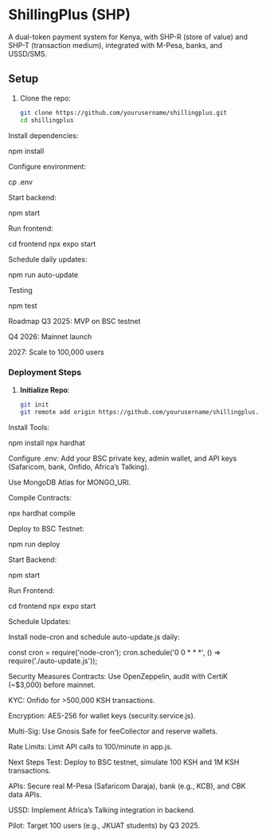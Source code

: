 # ShillingPlus (SHP)

A dual-token payment system for Kenya, with SHP-R (store of value) and SHP-T (transaction medium), integrated with M-Pesa, banks, and USSD/SMS.

## Setup

1. Clone the repo:
   ```bash
   git clone https://github.com/yourusername/shillingplus.git
   cd shillingplus

Install dependencies:

 npm install

Configure environment:

 cp .env

Start backend:

 npm start

Run frontend:

 cd frontend
 npx expo start

Schedule daily updates:

 npm run auto-update

Testing

 npm test

Roadmap
Q3 2025: MVP on BSC testnet

Q4 2026: Mainnet launch

2027: Scale to 100,000 users


### Deployment Steps
1. **Initialize Repo**:
   ```bash
   git init
   git remote add origin https://github.com/yourusername/shillingplus.git

Install Tools:

 npm install
 npx hardhat

Configure .env:
Add your BSC private key, admin wallet, and API keys (Safaricom, bank, Onfido, Africa’s Talking).

Use MongoDB Atlas for MONGO_URI.


Compile Contracts:

 npx hardhat compile


Deploy to BSC Testnet:

 npm run deploy

Start Backend:

 npm start

Run Frontend:

 cd frontend
 npx expo start

Schedule Updates:

 Install node-cron and schedule auto-update.js daily:
  
  const cron = require('node-cron');
  cron.schedule('0 0 * * *', () => require('./auto-update.js'));


Security Measures
Contracts: Use OpenZeppelin, audit with CertiK (~$3,000) before mainnet.

KYC: Onfido for >500,000 KSH transactions.

Encryption: AES-256 for wallet keys (security.service.js).

Multi-Sig: Use Gnosis Safe for feeCollector and reserve wallets.

Rate Limits: Limit API calls to 100/minute in app.js.


Next Steps
Test: Deploy to BSC testnet, simulate 100 KSH and 1M KSH transactions.

APIs: Secure real M-Pesa (Safaricom Daraja), bank (e.g., KCB), and CBK data APIs.

USSD: Implement Africa’s Talking integration in backend.

Pilot: Target 100 users (e.g., JKUAT students) by Q3 2025.



